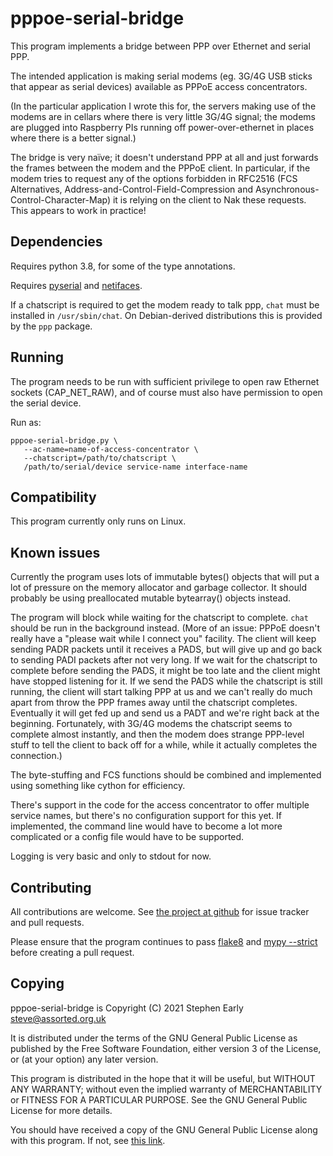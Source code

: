 pppoe-serial-bridge
===================

This program implements a bridge between PPP over Ethernet and serial
PPP.

The intended application is making serial modems (eg. 3G/4G USB sticks
that appear as serial devices) available as PPPoE access
concentrators.

(In the particular application I wrote this for, the servers making
use of the modems are in cellars where there is very little 3G/4G
signal; the modems are plugged into Raspberry PIs running off
power-over-ethernet in places where there is a better signal.)

The bridge is very naïve; it doesn't understand PPP at all and just
forwards the frames between the modem and the PPPoE client. In
particular, if the modem tries to request any of the options forbidden
in RFC2516 (FCS Alternatives, Address-and-Control-Field-Compression
and Asynchronous-Control-Character-Map) it is relying on the client to
Nak these requests. This appears to work in practice!

Dependencies
------------

Requires python 3.8, for some of the type annotations.

Requires [pyserial](https://pypi.org/project/pyserial/) and
[netifaces](https://pypi.org/project/netifaces/).

If a chatscript is required to get the modem ready to talk ppp, `chat`
must be installed in `/usr/sbin/chat`. On Debian-derived distributions
this is provided by the `ppp` package.

Running
-------

The program needs to be run with sufficient privilege to open raw
Ethernet sockets (CAP_NET_RAW), and of course must also have
permission to open the serial device.

Run as:
```
pppoe-serial-bridge.py \
   --ac-name=name-of-access-concentrator \
   --chatscript=/path/to/chatscript \
   /path/to/serial/device service-name interface-name
```

Compatibility
-------------

This program currently only runs on Linux.

Known issues
------------

Currently the program uses lots of immutable bytes() objects that will
put a lot of pressure on the memory allocator and garbage
collector. It should probably be using preallocated mutable
bytearray() objects instead.

The program will block while waiting for the chatscript to
complete. `chat` should be run in the background instead. (More of an
issue: PPPoE doesn't really have a "please wait while I connect you"
facility. The client will keep sending PADR packets until it receives
a PADS, but will give up and go back to sending PADI packets after not
very long. If we wait for the chatscript to complete before sending
the PADS, it might be too late and the client might have stopped
listening for it. If we send the PADS while the chatscript is still
running, the client will start talking PPP at us and we can't really
do much apart from throw the PPP frames away until the chatscript
completes. Eventually it will get fed up and send us a PADT and we're
right back at the beginning. Fortunately, with 3G/4G modems the
chatscript seems to complete almost instantly, and then the modem does
strange PPP-level stuff to tell the client to back off for a while,
while it actually completes the connection.)

The byte-stuffing and FCS functions should be combined and implemented
using something like cython for efficiency.

There's support in the code for the access concentrator to offer
multiple service names, but there's no configuration support for this
yet. If implemented, the command line would have to become a lot more
complicated or a config file would have to be supported.

Logging is very basic and only to stdout for now.

Contributing
------------

All contributions are welcome. See [the project at
github](https://github.com/sde1000/pppoe-serial-bridge) for issue
tracker and pull requests.

Please ensure that the program continues to pass
[flake8](https://pypi.org/project/flake8/) and [mypy
--strict](https://github.com/python/mypy) before creating a pull
request.

Copying
-------

pppoe-serial-bridge is Copyright (C) 2021 Stephen Early <steve@assorted.org.uk>

It is distributed under the terms of the GNU General Public License
as published by the Free Software Foundation, either version 3
of the License, or (at your option) any later version.

This program is distributed in the hope that it will be useful, but
WITHOUT ANY WARRANTY; without even the implied warranty of
MERCHANTABILITY or FITNESS FOR A PARTICULAR PURPOSE.  See the GNU
General Public License for more details.

You should have received a copy of the GNU General Public License
along with this program.  If not, see [this link](http://www.gnu.org/licenses/).

